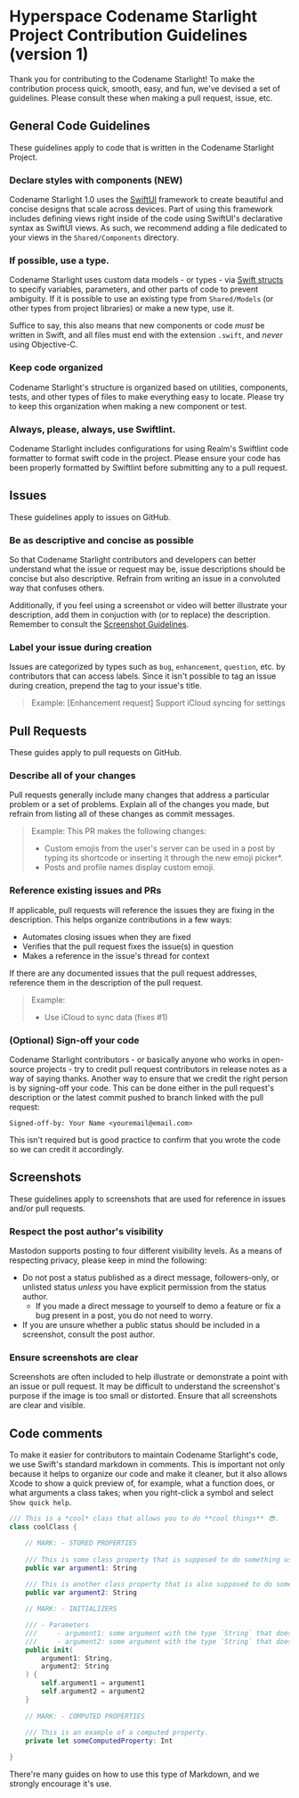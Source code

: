 # Hyperspace Codename Starlight Project Contribution Guidelines (version 1)

Thank you for contributing to the Codename Starlight! To make the contribution process quick, smooth, easy, and fun, we've devised a set of guidelines. Please consult these when making a pull request, issue, etc.

## General Code Guidelines

These guidelines apply to code that is written in the Codename Starlight Project.

### Declare styles with components (NEW)

Codename Starlight 1.0 uses the [SwiftUI](https://developer.apple.com/xcode/swiftui/) framework to create beautiful and concise designs that scale across devices. Part of using this framework includes defining views right inside of the code using SwiftUI's declarative syntax as SwiftUI views. As such, we recommend adding a file dedicated to your views in the `Shared/Components` directory.

### If possible, use a type.

Codename Starlight uses custom data models - or types - via [Swift structs](https://docs.swift.org/swift-book/LanguageGuide/ClassesAndStructures.html) to specify variables, parameters, and other parts of code to prevent ambiguity. If it is possible to use an existing type from `Shared/Models` (or other types from project libraries) or make a new type, use it.

Suffice to say, this also means that new components or code _must_ be written in Swift, and all files must end with the extension `.swift`, and _never_ using Objective-C.

### Keep code organized

Codename Starlight's structure is organized based on utilities, components, tests, and other types of files to make everything easy to locate. Please try to keep this organization when making a new component or test.

### Always, please, always, use Swiftlint.

Codename Starlight includes configurations for using Realm's Swiftlint code formatter to format swift code in the project. Please ensure your code has been properly formatted by Swiftlint before submitting any to a pull request.

## Issues

These guidelines apply to issues on GitHub.

### Be as descriptive and concise as possible

So that Codename Starlight contributors and developers can better understand what the issue or request may be, issue descriptions should be concise but also descriptive. Refrain from writing an issue in a convoluted way that confuses others.

Additionally, if you feel using a screenshot or video will better illustrate your description, add them in conjuction with (or to replace) the description. Remember to consult the [Screenshot Guidelines](#screenshots).

### Label your issue during creation

Issues are categorized by types such as `bug`, `enhancement`, `question`, etc. by contributors that can access labels. Since it isn't possible to tag an issue during creation, prepend the tag to your issue's title.

> Example: [Enhancement request] Support iCloud syncing for settings

## Pull Requests

These guides apply to pull requests on GitHub.

### Describe all of your changes

Pull requests generally include many changes that address a particular problem or a set of problems. Explain all of the changes you made, but refrain from listing all of these changes as commit messages.

> Example:
> This PR makes the following changes:
>
> - Custom emojis from the user's server can be used in a post by typing its shortcode or inserting it through the new emoji picker*.
> - Posts and profile names display custom emoji.

### Reference existing issues and PRs

If applicable, pull requests will reference the issues they are fixing in the description. This helps organize contributions in a few ways:

- Automates closing issues when they are fixed
- Verifies that the pull request fixes the issue(s) in question
- Makes a reference in the issue's thread for context

If there are any documented issues that the pull request addresses, reference them in the description of the pull request.

> Example:
>
> - Use iCloud to sync data (fixes #1)

### (Optional) Sign-off your code

Codename Starlight contributors - or basically anyone who works in open-source projects - try to credit pull request contributors in release notes as a way of saying thanks. Another way to ensure that we credit the right person is by signing-off your code. This can be done either in the pull request's description or the latest commit pushed to branch linked with the pull request:

```
Signed-off-by: Your Name <youremail@email.com>
```

This isn't required but is good practice to confirm that you wrote the code so we can credit it accordingly.

## Screenshots

These guidelines apply to screenshots that are used for reference in issues and/or pull requests.

### Respect the post author's visibility

Mastodon supports posting to four different visibility levels. As a means of respecting privacy, please keep in mind the following:

- Do not post a status published as a direct message, followers-only, or unlisted status _unless_ you have explicit permission from the status author.
  - If you made a direct message to yourself to demo a feature or fix a bug present in a post, you do not need to worry.
- If you are unsure whether a public status should be included in a screenshot, consult the post author.

### Ensure screenshots are clear

Screenshots are often included to help illustrate or demonstrate a point with an issue or pull request. It may be difficult to understand the screenshot's purpose if the image is too small or distorted. Ensure that all screenshots are clear and visible.

## Code comments
To make it easier for contributors to maintain Codename Starlight's code, we use Swift's standard markdown in comments. This is important not only because it helps to organize our code and make it cleaner, but it also allows Xcode to show a quick preview of, for example, what a function does, or what arguments a class takes; when you right-click a symbol and select `Show quick help`.

```swift
/// This is a *cool* class that allows you to do **cool things** 😎.
class coolClass {

    // MARK: - STORED PROPERTIES
    
    /// This is some class property that is supposed to do something useful but im not sure.
    public var argument1: String
    
    /// This is another class property that is also supposed to do something useful but im also not sure.
    public var argument2: String

    // MARK: - INITIALIZERS

    /// - Parameters
    ///     - argument1: some argument with the type `String` that does something useful.
    ///     - argument2: some argument with the type `String` that does something useful.
    public init(
        argument1: String,
        argument2: String
    ) {
        self.argument1 = argument1
        self.argument2 = argument2
    }
    
    // MARK: - COMPUTED PROPERTIES
    
    /// This is an example of a computed property.
    private let someComputedProperty: Int

}
```

There're many guides on how to use this type of Markdown, and we strongly encourage it's use.
